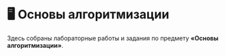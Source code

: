 # 🖥 Основы алгоритмизации

Здесь собраны лабораторные работы и задания по предмету **«Основы алгоритмизации»**.

